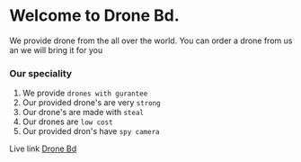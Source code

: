 # Welcome to Drone Bd.

We provide drone from the all over the world. You can order a drone from us an we will bring it for you

### Our speciality
1. We provide `drones with gurantee`
2. Our provided drone's are very `strong`
3. Our drone's are made with `steal`
4. Our drones are `low cost`
5. Our provided dron's have `spy camera`

Live link [Drone Bd](https://drone-bd.web.app/)
